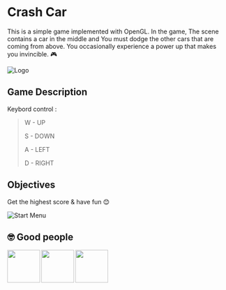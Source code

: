 
# Crash Car


This is a simple game implemented with OpenGL. In the game, The scene contains a car in the middle and You must dodge the other cars that are coming from above. You occasionally experience a power up that makes you invincible.
🎮 



![Logo](https://media.indiedb.com/images/games/1/36/35155/banner.png)


## Game Description

Keybord control :

> W - UP
> 
> S - DOWN
> 
> A - LEFT
> 
> D - RIGHT


## Objectives
Get the highest score  & have fun 😊

![Start Menu](https://media.discordapp.net/attachments/921071146080821269/986950018873319474/Screenshot_2022-06-16_130557.jpg?width=974&height=701)

## 🤓 Good people

<a href="https://github.com/moha-b"><img align="left" src="https://user-images.githubusercontent.com/73842931/203227568-87586057-ca54-404c-bf8c-907a00127279.png"  height="75"></a>


<a href="https://github.com/AndriaSalah"><img align="left" src="https://user-images.githubusercontent.com/73842931/203227563-740a22ba-468b-41b0-ac05-a6265ce5b55e.png"  height="75"></a>


<a href="https://github.com/20194841"><img align="left" src="https://user-images.githubusercontent.com/73842931/203434967-2dfdc6b3-7639-4df1-8261-2feda0ac9f64.png"  height="75"></a>
